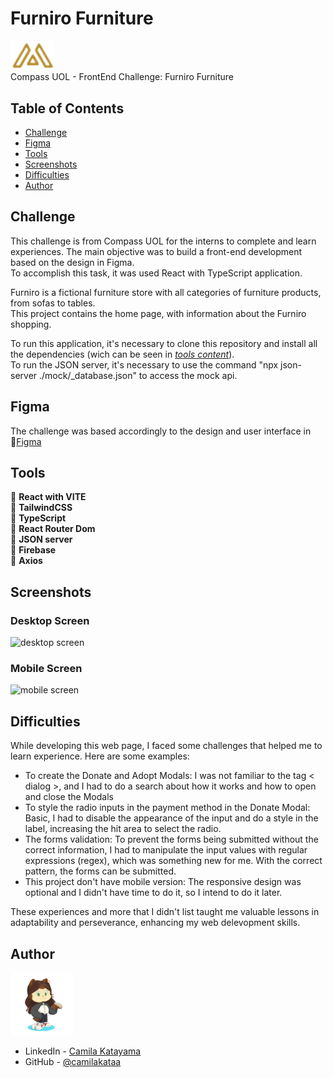 # Furniro Furniture

<img width="70px" src="./src/assets/logo-furniro.png" alt="logo"><br>
Compass UOL - FrontEnd Challenge: Furniro Furniture<br>


## Table of Contents

- [Challenge](#challenge)
- [Figma](#figma)
- [Tools](#tools)
- [Screenshots](#screenshots)
- [Difficulties](#difficulties)
- [Author](#author)


## Challenge

This challenge is from Compass UOL for the interns to complete and learn experiences. The main objective was to build a front-end development based on the design in Figma.<br>
To accomplish this task, it was used React with TypeScript application.

Furniro is a fictional furniture store with all categories of furniture products, from sofas to tables. <br>
This project contains the home page, with information about the Furniro shopping. <br>

To run this application, it's necessary to clone this repository and install all the dependencies (wich can be seen in [*tools content*](#tools)).<br> 
To run the JSON server, it's necessary to use the command "npx json-server ./mock/_database.json" to access the mock api.


## Figma

The challenge was based accordingly to the design and user interface in 🔗[Figma](https://www.figma.com/design/E1F9AbyIRppkO2Ro1oP2tj/Desafio-3?node-id=117-336&t=kFuD7FGniomCe5mR-0)

## Tools

🔨 <b>React with VITE</b><br>
🔨 <b>TailwindCSS</b><br>
🔨 <b>TypeScript</b><br>
🔨 <b>React Router Dom</b><br>
🔨 <b>JSON server</b><br>
🔨 <b>Firebase</b><br>
🔨 <b>Axios</b><br>

## Screenshots

### Desktop Screen
<img src="" alt="desktop screen">

### Mobile Screen
<img width="360px" src="" alt="mobile screen">


## Difficulties

While developing this web page, I faced some challenges that helped me to learn experience. Here are some examples:

- To create the Donate and Adopt Modals: I was not familiar to the tag < dialog >, and I had to do a search about how it works and how to open and close the Modals
- To style the radio inputs in the payment method in the Donate Modal: Basic, I had to disable the appearance of the input and do a style in the label, increasing the hit area to select the radio.
- The forms validation: To prevent the forms being submitted without the correct information, I had to manipulate the input values with regular expressions (regex), which was something new for me. With the correct pattern, the forms can be submitted.
- This project don't have mobile version: The responsive design was optional and I didn't have time to do it, so I intend to do it later.

These experiences and more that I didn't list taught me valuable lessons in adaptability and perseverance, enhancing my web delevopment skills.

## Author

<img width="100px" src="./src/assets//my-octocat.png">

- LinkedIn - [Camila Katayama](https://www.linkedin.com/in/camila-katayama-ab1a42153/)
- GitHub - [@camilakataa](https://github.com/camilakataa)


